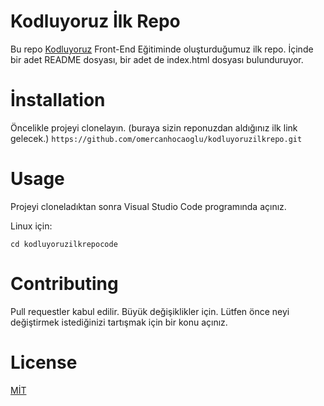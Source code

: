 # Kodluyoruz İlk Repo
Bu repo [Kodluyoruz](https://www.kodluyoruz.org) Front-End Eğitiminde oluşturduğumuz ilk repo. İçinde bir adet README dosyası, bir adet de index.html dosyası bulunduruyor.

# İnstallation
Öncelikle projeyi clonelayın. (buraya sizin reponuzdan aldığınız ilk link gelecek.)
```https://github.com/omercanhocaoglu/kodluyoruzilkrepo.git```
# Usage
Projeyi cloneladıktan sonra Visual Studio Code programında açınız.

Linux için:

```cd kodluyoruzilkrepocode```

# Contributing
Pull requestler kabul edilir. Büyük değişiklikler için. Lütfen önce neyi değiştirmek istediğinizi tartışmak için bir konu açınız.

# License
 [MİT](https://choosealicense.com/licenses/mit/)
 